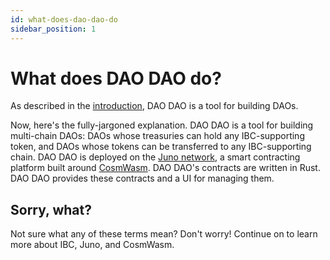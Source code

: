 ```yaml
---
id: what-does-dao-dao-do
sidebar_position: 1
---
```


# What does DAO DAO do?

As described in the
[introduction](/docs/introduction/welcome-to-dao-dao), DAO DAO is a
tool for building DAOs.

Now, here's the fully-jargoned explanation. DAO DAO is a tool for
building multi-chain DAOs: DAOs whose treasuries can hold any
IBC-supporting token, and DAOs whose tokens can be transferred to any
IBC-supporting chain. DAO DAO is deployed on the [Juno
network](https://www.junonetwork.io/), a smart contracting platform
built around [CosmWasm](https://cosmwasm.com/). DAO DAO's contracts
are written in Rust. DAO DAO provides these contracts and a UI for
managing them.

## Sorry, what?

Not sure what any of these terms mean? Don't worry! Continue on to
learn more about IBC, Juno, and CosmWasm.
